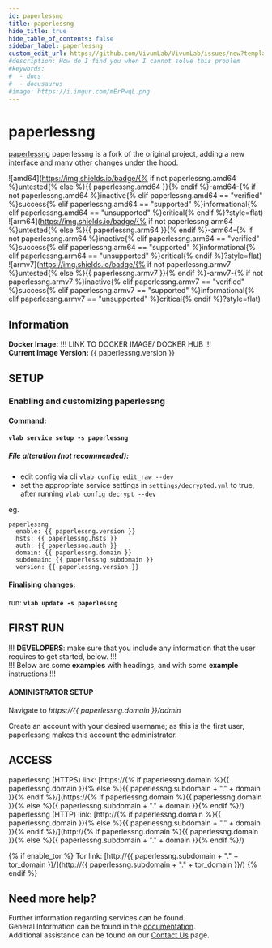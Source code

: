 ```yaml
---
id: paperlessng
title: paperlessng
hide_title: true
hide_table_of_contents: false
sidebar_label: paperlessng
custom_edit_url: https://github.com/VivumLab/VivumLab/issues/new?template=documentation.md
#description: How do I find you when I cannot solve this problem
#keywords:
#  - docs
#  - docusaurus
#image: https://i.imgur.com/mErPwqL.png
---
```


# paperlessng

[paperlessng](https://github.com/jonaswinkler/paperlessng) paperlessng is a fork of the original project, adding a new interface and many other changes under the hood.

![amd64](https://img.shields.io/badge/{% if not paperlessng.amd64 %}untested{% else %}{{ paperlessng.amd64 }}{% endif %}-amd64-{% if not paperlessng.amd64 %}inactive{% elif paperlessng.amd64 == "verified" %}success{% elif paperlessng.amd64 == "supported" %}informational{% elif paperlessng.amd64 == "unsupported" %}critical{% endif %}?style=flat) <br />
![arm64](https://img.shields.io/badge/{% if not paperlessng.arm64 %}untested{% else %}{{ paperlessng.arm64 }}{% endif %}-arm64-{% if not paperlessng.arm64 %}inactive{% elif paperlessng.arm64 == "verified" %}success{% elif paperlessng.arm64 == "supported" %}informational{% elif paperlessng.arm64 == "unsupported" %}critical{% endif %}?style=flat) <br />
![armv7](https://img.shields.io/badge/{% if not paperlessng.armv7 %}untested{% else %}{{ paperlessng.armv7 }}{% endif %}-armv7-{% if not paperlessng.armv7 %}inactive{% elif paperlessng.armv7 == "verified" %}success{% elif paperlessng.armv7 == "supported" %}informational{% elif paperlessng.armv7 == "unsupported" %}critical{% endif %}?style=flat) <br />

## Information

**Docker Image:** !!! LINK TO DOCKER IMAGE/ DOCKER HUB !!! <br />
**Current Image Version:** {{ paperlessng.version }}

## SETUP

### Enabling and customizing paperlessng

#### Command:

**`vlab service setup -s paperlessng`**

##### File alteration (not recommended):

- edit config via cli `vlab config edit_raw --dev`
- set the appropriate service settings in `settings/decrypted.yml` to true, after running `vlab config decrypt --dev`

eg.
```
paperlessng
  enable: {{ paperlessng.version }}
  hsts: {{ paperlessng.hsts }}
  auth: {{ paperlessng.auth }}
  domain: {{ paperlessng.domain }}
  subdomain: {{ paperlessng.subdomain }}
  version: {{ paperlessng.version }}
```

#### Finalising changes:

run: **`vlab update -s paperlessng`**

## FIRST RUN

!!! **DEVELOPERS**: make sure that you include any information that the user requires to get started, below. !!! <br />
!!! Below are some **examples** with headings, and with some **example** instructions !!!

#### ADMINISTRATOR SETUP

Navigate to *https://{{ paperlessng.domain }}/admin*

Create an account with your desired username; as this is the first user, paperlessng makes this account the administrator.

## ACCESS

paperlessng (HTTPS) link: [https://{% if paperlessng.domain %}{{ paperlessng.domain }}{% else %}{{ paperlessng.subdomain + "." + domain }}{% endif %}/](https://{% if paperlessng.domain %}{{ paperlessng.domain }}{% else %}{{ paperlessng.subdomain + "." + domain }}{% endif %}/)
paperlessng (HTTP) link: [http://{% if paperlessng.domain %}{{ paperlessng.domain }}{% else %}{{ paperlessng.subdomain + "." + domain }}{% endif %}/](http://{% if paperlessng.domain %}{{ paperlessng.domain }}{% else %}{{ paperlessng.subdomain + "." + domain }}{% endif %}/)

{% if enable_tor %}
Tor link: [http://{{ paperlessng.subdomain + "." + tor_domain }}/](http://{{ paperlessng.subdomain + "." + tor_domain }}/)
{% endif %}

## Need more help?
Further information regarding services can be found. <br />
General Information can be found in the [documentation](https://vivumlab.com/docs). <br />
Additional assistance can be found on our [Contact Us](https://vivumlab.com/docs/contact) page.
